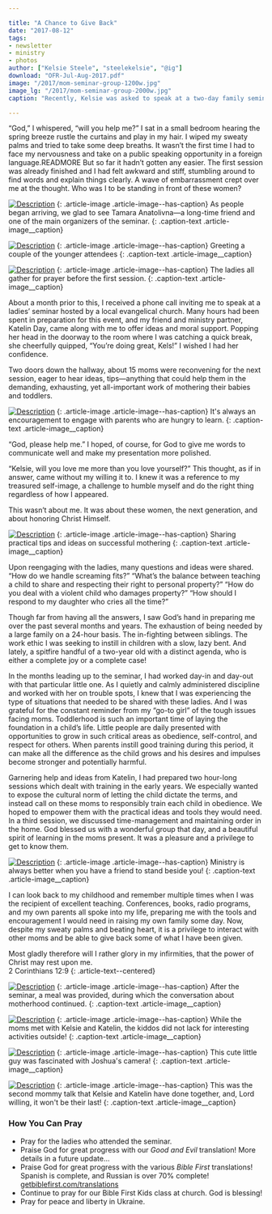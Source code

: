 ```yaml
---

title: "A Chance to Give Back"
date: "2017-08-12"
tags:
- newsletter
- ministry
- photos
author: ["Kelsie Steele", "steelekelsie", "@ig"]
download: "OFR-Jul-Aug-2017.pdf"
image: "/2017/mom-seminar-group-1200w.jpg"
image_lg: "/2017/mom-seminar-group-2000w.jpg"
caption: "Recently, Kelsie was asked to speak at a two-day family seminar here in L’viv. She was joined by Katelin Day, and together they delivered a series of talks aimed at encouraging and equipping young mothers. This is Kelsie’s report of the event in her own words."

---
```


“God,” I whispered, “will you help me?” I sat in a small bedroom hearing the spring breeze rustle the curtains and play in my hair. I wiped my sweaty palms and tried to take some deep breaths. It wasn’t the first time I had to face my nervousness and take on a public speaking opportunity in a foreign language.READMORE But so far it hadn’t gotten any easier. The first session was already finished and I had felt awkward and stiff, stumbling around to find words and explain things clearly. A wave of embarrassment crept over me at the thought. Who was I to be standing in front of these women?

[![Description](https://d21yo20tm8bmc2.cloudfront.net/2017/tamara-anatolivna-550w.jpg)](https://d21yo20tm8bmc2.cloudfront.net/2017/tamara-anatolivna-2000w.jpg)
{: .article-image .article-image--has-caption}
As people began arriving, we glad to see Tamara Anatolivna—a long-time friend and one of the main organizers of the seminar.
{: .caption-text .article-image__caption}

[![Description](https://d21yo20tm8bmc2.cloudfront.net/2017/greeting-little-ones-550w.jpg)](https://d21yo20tm8bmc2.cloudfront.net/2017/greeting-little-ones-2000w.jpg)
{: .article-image .article-image--has-caption}
Greeting a couple of the younger attendees
{: .caption-text .article-image__caption}

[![Description](https://d21yo20tm8bmc2.cloudfront.net/2017/prayer-circle-550w.jpg)](https://d21yo20tm8bmc2.cloudfront.net/2017/prayer-circle-2000w.jpg)
{: .article-image .article-image--has-caption}
The ladies all gather for prayer before the first session.
{: .caption-text .article-image__caption}

About a month prior to this, I received a phone call inviting me to speak at a ladies’ seminar hosted by a local evangelical church. Many hours had been spent in preparation for this event, and my friend and ministry partner, Katelin Day, came along with me to offer ideas and moral support. Popping her head in the doorway to the room where I was catching a quick break, she cheerfully quipped, “You’re doing great, Kels!” I wished I had her confidence.

Two doors down the hallway, about 15 moms were reconvening for the next session, eager to hear ideas, tips—anything that could help them in the demanding, exhausting, yet all-important work of mothering their babies and toddlers.

[![Description](https://d21yo20tm8bmc2.cloudfront.net/2017/moms-listening-550w.jpg)](https://d21yo20tm8bmc2.cloudfront.net/2017/moms-listening-2000w.jpg)
{: .article-image .article-image--has-caption}
It's always an encouragement to engage with parents who are hungry to learn.
{: .caption-text .article-image__caption}

“God, please help me.” I hoped, of course, for God to give me words to communicate well and make my presentation more polished.

“Kelsie, will you love me more than you love yourself?” This thought, as if in answer, came without my willing it to. I knew it was a reference to my treasured self-image, a challenge to humble myself and do the right thing regardless of how I appeared.

This wasn’t about me. It was about these women, the next generation, and about honoring Christ Himself.

[![Description](https://d21yo20tm8bmc2.cloudfront.net/2017/kels-kate-teaching-550w.jpg)](https://d21yo20tm8bmc2.cloudfront.net/2017/kels-kate-teaching-2000w.jpg)
{: .article-image .article-image--has-caption}
Sharing practical tips and ideas on successful mothering
{: .caption-text .article-image__caption}

Upon reengaging with the ladies, many questions and ideas were shared. “How do we handle screaming fits?” “What’s the balance between teaching a child to share and respecting their right to personal property?” “How do you deal with a violent child who damages property?” “How should I respond to my daughter who cries all the time?”

Though far from having all the answers, I saw God’s hand in preparing me over the past several months and years. The exhaustion of being needed by a large family on a 24-hour basis. The in-fighting between siblings. The work ethic I was seeking to instill in children with a slow, lazy bent. And lately, a spitfire handful of a two-year old with a distinct agenda, who is either a complete joy or a complete case!

In the months leading up to the seminar, I had worked day-in and day-out with that particular little one. As I quietly and calmly administered discipline and worked with her on trouble spots, I knew that I was experiencing the type of situations that needed to be shared with these ladies. And I was grateful for the constant reminder from my “go-to girl” of the tough issues facing moms. Toddlerhood is such an important time of laying the foundation in a child’s life. Little people are daily presented with opportunities to grow in such critical areas as obedience, self-control, and respect for others. When parents instill good training during this period, it can make all the difference as the child grows and his desires and impulses become stronger and potentially harmful.

Garnering help and ideas from Katelin, I had prepared two hour-long sessions which dealt with training in the early years. We especially wanted to expose the cultural norm of letting the child dictate the terms, and instead call on these moms to responsibly train each child in obedience. We hoped to empower them with the practical ideas and tools they would need. In a third session, we discussed time-management and maintaining order in the home. God blessed us with a wonderful group that day, and a beautiful spirit of learning in the moms present. It was a pleasure and a privilege to get to know them.

[![Description](https://d21yo20tm8bmc2.cloudfront.net/2017/kate-kels-chatting-550w.jpg)](https://d21yo20tm8bmc2.cloudfront.net/2017/kate-kels-chatting-2000w.jpg)
{: .article-image .article-image--has-caption}
Ministry is always better when you have a friend to stand beside you!
{: .caption-text .article-image__caption}

I can look back to my childhood and remember multiple times when I was the recipient of excellent teaching. Conferences, books, radio programs, and my own parents all spoke into my life, preparing me with the tools and encouragement I would need in raising my own family some day. Now, despite my sweaty palms and beating heart, it is a privilege to interact with other moms and be able to give back some of what I have been given.

Most gladly therefore will I rather glory in my infirmities, that the power of Christ may rest upon me.  
2 Corinthians 12:9
{: .article-text--centered}

[![Description](https://d21yo20tm8bmc2.cloudfront.net/2017/chatting-at-the-table-550w.jpg)](https://d21yo20tm8bmc2.cloudfront.net/2017/chatting-at-the-table-2000w.jpg)
{: .article-image .article-image--has-caption}
After the seminar, a meal was provided, during which the conversation about motherhood continued.
{: .caption-text .article-image__caption}

[![Description](https://d21yo20tm8bmc2.cloudfront.net/2017/bouncy-house-kids-550w.jpg)](https://d21yo20tm8bmc2.cloudfront.net/2017/bouncy-house-kids-2000w.jpg)
{: .article-image .article-image--has-caption}
While the moms met with Kelsie and Katelin, the kiddos did not lack for interesting activities outside!
{: .caption-text .article-image__caption}

[![Description](https://d21yo20tm8bmc2.cloudfront.net/2017/cute-kid-550w.jpg)](https://d21yo20tm8bmc2.cloudfront.net/2017/cute-kid-2000w.jpg)
{: .article-image .article-image--has-caption}
This cute little guy was fascinated with Joshua's camera!
{: .caption-text .article-image__caption}

[![Description](https://d21yo20tm8bmc2.cloudfront.net/2017/kelsie-katelin-550w.jpg)](https://d21yo20tm8bmc2.cloudfront.net/2017/kelsie-katelin-2000w.jpg)
{: .article-image .article-image--has-caption}
This was the second mommy talk that Kelsie and Katelin have done together, and, Lord willing, it won't be their last!
{: .caption-text .article-image__caption}

### How You Can Pray

* Pray for the ladies who attended the seminar.
* Praise God for great progress with our *Good and Evil* translation! More details in a future update...
* Praise God for great progress with the various *Bible First* translations! Spanish is complete, and Russian is over 70% complete! [getbiblefirst.com/translations][translations]
* Continue to pray for our Bible First Kids class at church. God is blessing!
* Pray for peace and liberty in Ukraine.

[translations]: https://getbiblefirst.com/translations/
